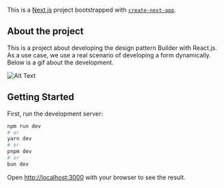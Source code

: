 This is a [Next.js](https://nextjs.org/) project bootstrapped with [`create-next-app`](https://github.com/vercel/next.js/tree/canary/packages/create-next-app).

## About the project

This is a project about developing the design pattern Builder with React.js.
As a use case, we use a real scenario of developing a form dynamically.
Below is a gif about the development.

![Alt Text](https://github.com/igormattiolli/react-builder/blob/main/src/assets/CPT2404191936-1448x904.gif?raw=true)

## Getting Started

First, run the development server:

```bash
npm run dev
# or
yarn dev
# or
pnpm dev
# or
bun dev
```

Open [http://localhost:3000](http://localhost:3000) with your browser to see the result.
